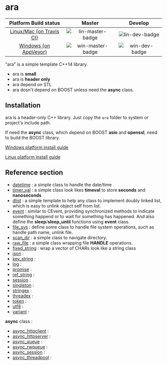 # ara

|Platform Build status| Master | Develop |
| :---------------------------------: | :---------------: | :-----------------: |
|[Linux/Mac (on Travis CI)](https://travis-ci.org/phalanger/ara)| ![lin-master-badge] | ![lin-dev-badge]        |
|[Windows (on AppVeyor)](https://ci.appveyor.com/project/phalanger/ara)| ![win-master-badge] | ![win-dev-badge]  |

[lin-master-badge]: https://travis-ci.org/phalanger/ara.svg?branch=master "linux master build status"
[lin-dev-badge]: https://travis-ci.org/phalanger/ara.svg?branch=develop "linux deleveop build status"
[win-master-badge]: https://ci.appveyor.com/api/projects/status/842088lgtg7gnyx8/branch/master "windows master build status"
[win-dev-badge]: https://ci.appveyor.com/api/projects/status/842088lgtg7gnyx8/branch/develop "windows deleveop build status"

"ara" is a simple template C++14 library.

* ara is **small**
* ara is **header only**
* ara depend on STL
* ara dosn't depend on BOOST unless need the **async** class.

## Installation

ara is a header-only C++ library. Just copy the `ara` folder to system or project's include path.

If need the **async** class, which depend on BOOST **asio** and **openssl**, need to build the BOOST library.

[Windows platform install guide](docs/install_win.md)

[Linux platform install guide](docs/install_linux.md)

## Reference section

* [datetime](docs/datetime.md) : a simple class to handle the date/time
* [timer_val](docs/timer_val.md) : a simple class look likes **timeval** to store **seconds** and **nanoseconds**
* [dlist](docs/dlist.md) : a simple template to help any class to implement doubly linked list, which is easy to unlink object self from list.
* [event](docs/event.md) : similar to CEvent, providing synchronized methods to indicate something happend or to wait for something has happened. And also define the **sleep**/**sleep_until** functions using **event** class.
* [file_sys](docs/filesys.md) : define some class to handle file system operations, such as handle path name, unlink file.
* [scan_dir](docs/scan_dir.md) : a simple class to navigate directory.
* [raw_file](docs/raw_file.md) : a simple class wrapping file **HANDLE** operations.
* [fixed_string](docs/fixed_string.md) : wrap a vector of CHARs look like a string class
* [json](docs/json.md) :
* [key_string](docs/key_string.md) :
* [log](docs/log.md) :
* [promise](docs/promise.md) :
* [ref_string](docs/ref_string.md) :
* [session](docs/session.md) :
* [singleton](docs/singleton.md) :
* [stringex](docs/stringex.md) :
* [threadex](docs/threadex.md) :
* [token](docs/token.md) :
* [utf8](docs/utf8.md) :
* [variant](docs/variant.md) :

**async** class :

* [async_httpclient](docs/async_httpclient.md) :
* [async_httpserver](docs/async_httpserver.md) :
* [async_queue](docs/async_queue.md) :
* [async_rwqueue](docs/async_rwqueue.md) :
* [async_session](docs/async_session.md) :
* [async_threadpool](docs/async_threadpool.md) :